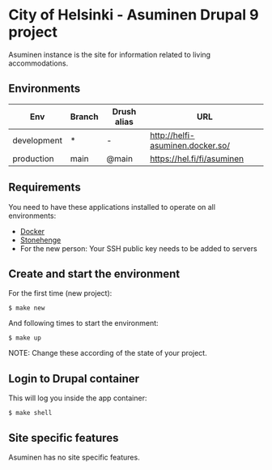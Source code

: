 # City of Helsinki - Asuminen Drupal 9 project

Asuminen instance is the site for information related to living accommodations.

## Environments

Env | Branch | Drush alias | URL
--- | ------ | ----------- | ---
development | * | - | http://helfi-asuminen.docker.so/
production | main | @main | https://hel.fi/fi/asuminen

## Requirements

You need to have these applications installed to operate on all environments:

- [Docker](https://github.com/druidfi/guidelines/blob/master/docs/docker.md)
- [Stonehenge](https://github.com/druidfi/stonehenge)
- For the new person: Your SSH public key needs to be added to servers

## Create and start the environment

For the first time (new project):

``
$ make new
``

And following times to start the environment:

``
$ make up
``

NOTE: Change these according of the state of your project.

## Login to Drupal container

This will log you inside the app container:

```
$ make shell
```

## Site specific features

Asuminen has no site specific features.
